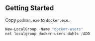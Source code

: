 ## Getting Started


Copy `podman.exe` to `docker.exe`.

```powershell
New-LocalGroup -Name "docker-users"
net localgroup docker-users dahls /ADD
```

